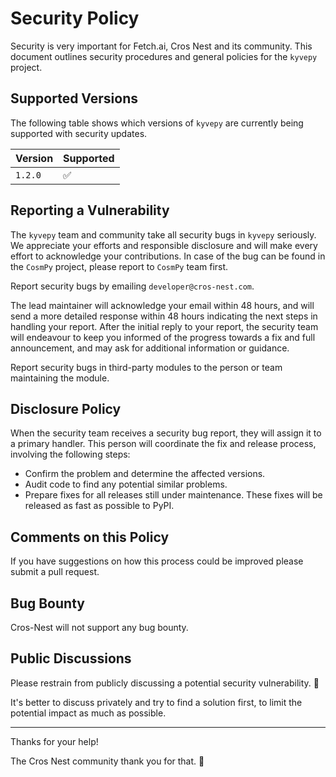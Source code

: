 # Security Policy

Security is very important for Fetch.ai, Cros Nest and its community. This document outlines security procedures and general policies for the `kyvepy` project.

## Supported Versions

The following table shows which versions of `kyvepy` are currently being supported with security updates.

| Version  | Supported          |
|----------| ------------------ |
| `1.2.0` | :white_check_mark: |

## Reporting a Vulnerability

The `kyvepy` team and community take all security bugs in `kyvepy` seriously. We appreciate your efforts and responsible disclosure and will make every effort to acknowledge your contributions.
In case of the bug can be found in the `CosmPy` project, please report to `CosmPy` team first.

Report security bugs by emailing `developer@cros-nest.com`.

The lead maintainer will acknowledge your email within 48 hours, and will send a more detailed response within 48 hours indicating the next steps in handling your report. After the initial reply to your report, the security team will endeavour to keep you informed of the progress towards a fix and full announcement, and may ask for additional information or guidance.

Report security bugs in third-party modules to the person or team maintaining the module.

## Disclosure Policy

When the security team receives a security bug report, they will assign it to a primary handler. This person will coordinate the fix and release process, involving the following steps:

- Confirm the problem and determine the affected versions.
- Audit code to find any potential similar problems.
- Prepare fixes for all releases still under maintenance. These fixes will be released as fast as possible to PyPI.

## Comments on this Policy

If you have suggestions on how this process could be improved please submit a pull request.

## Bug Bounty

Cros-Nest will not support any bug bounty.

## Public Discussions

Please restrain from publicly discussing a potential security vulnerability. 🙊

It's better to discuss privately and try to find a solution first, to limit the potential impact as much as possible.

---

Thanks for your help!

The Cros Nest community thank you for that. 🙇